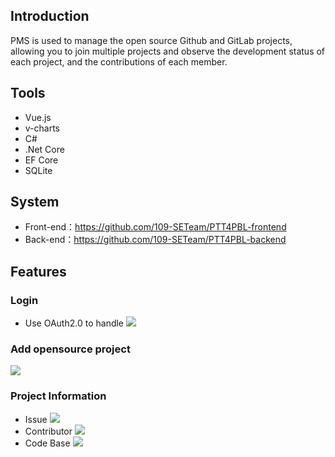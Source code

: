 ## Introduction
PMS is used to manage the open source Github and GitLab projects, allowing you to join multiple projects and observe the development status of each project, and the contributions of each member.

## Tools
- Vue.js
- v-charts
- C#
- .Net Core
- EF Core
- SQLite

## System
- Front-end：https://github.com/109-SETeam/PTT4PBL-frontend
- Back-end：https://github.com/109-SETeam/PTT4PBL-backend

## Features
### Login
- Use OAuth2.0 to handle
![](https://i.imgur.com/z38VXYg.png)

### Add opensource project
![](https://i.imgur.com/EaabgN0.png)

### Project Information
- Issue
![](https://i.imgur.com/ZRW8uoD.png)
- Contributor
![](https://i.imgur.com/0mCYMK0.png)
- Code Base
![](https://i.imgur.com/ZOW1NEE.png)



